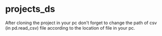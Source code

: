 # projects_ds

After cloning the project in your pc don't forget to change the path of csv (in pd.read_csv) file according to the location of file in your pc.
